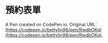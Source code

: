 # 預約表單

A Pen created on CodePen.io. Original URL: [https://codepen.io/bettylin98/pen/RwdbOKq](https://codepen.io/bettylin98/pen/RwdbOKq).

